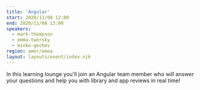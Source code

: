 ```yaml
---
title: 'Angular'
start: 2020/11/08 12:00
end: 2020/11/08 13:00
speakers:
  - mark-thompson
  - emma-twersky
  - minko-gechev
region: amer/emea
layout: layouts/event/index.njk
---
```


In this learning lounge you'll join an Angular team member who will answer your questions and help you with library and app reviews in real time!
